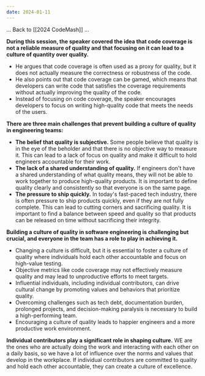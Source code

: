 ```yaml
---
date: 2024-01-11
---
```



... Back to [[2024 CodeMash]] ...




**During this session, the speaker covered the idea that code coverage is not a reliable measure of quality and that focusing on it can lead to a culture of quantity over quality.**

- He argues that code coverage is often used as a proxy for quality, but it does not actually measure the correctness or robustness of the code.
- He also points out that code coverage can be gamed, which means that developers can write code that satisfies the coverage requirements without actually improving the quality of the code.
- Instead of focusing on code coverage, the speaker encourages developers to focus on writing high-quality code that meets the needs of the users.


**There are three main challenges that prevent building a culture of quality in engineering teams:**

- **The belief that quality is subjective.** Some people believe that quality is in the eye of the beholder and that there is no objective way to measure it. This can lead to a lack of focus on quality and make it difficult to hold engineers accountable for their work.
- **The lack of a shared understanding of quality.** If engineers don't have a shared understanding of what quality means, they will not be able to work together to produce high-quality products. It is important to define quality clearly and consistently so that everyone is on the same page.
- **The pressure to ship quickly.** In today's fast-paced tech industry, there is often pressure to ship products quickly, even if they are not fully complete. This can lead to cutting corners and sacrificing quality. It is important to find a balance between speed and quality so that products can be released on time without sacrificing their integrity.



**Building a culture of quality in software engineering is challenging but crucial, and everyone in the team has a role to play in achieving it.**

- Changing a culture is difficult, but it is essential to foster a culture of quality where individuals hold each other accountable and focus on high-value testing.
- Objective metrics like code coverage may not effectively measure quality and may lead to unproductive efforts to meet targets.
- Influential individuals, including individual contributors, can drive cultural change by promoting values and behaviors that prioritize quality.
- Overcoming challenges such as tech debt, documentation burden, prolonged projects, and decision-making paralysis is necessary to build a high-performing team.
- Encouraging a culture of quality leads to happier engineers and a more productive work environment.

**Individual contributors play a significant role in shaping culture.** WE are the ones who are actually doing the work and interacting with each other on a daily basis, so we have a lot of influence over the norms and values that develop in the workplace. If individual contributors are committed to quality and hold each other accountable, they can create a culture of excellence.